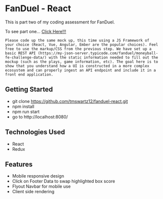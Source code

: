 # FanDuel - React

This is part two of my coding assessment for FanDuel.

To see part one... [Click Here!!!](https://github.com/tmswartz12/fanduel-html)

`Please code up the same mock up, this time using a JS Framework of your choice (React, Vue, Angular, Ember are the popular choices). Feel free to use the markup/CSS from the previous step. We have set up a basic REST API (https://my-json-server.typicode.com/fanduel/moneyball-fe-challenge-data/) with the static information needed to fill out the mockup (such as the plays, game information, etc). The goal here is to show that you understand how a UI is constructed in a more complex ecosystem and can properly ingest an API endpoint and include it in a front end application.`

## Getting Started

- git clone https://github.com/tmswartz12/fanduel-react.git
- npm install
- npm run start
- go to http://localhost:8080/

## Technologies Used

- React
- Redux

## Features

- Mobile responsive design
- Click on Footer Data to swap highlighted box score
- Flyout Navbar for mobile use
- Client side rendering
